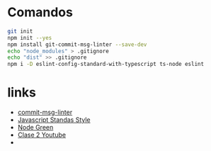 
# Comandos

```bash
git init
npm init --yes
npm install git-commit-msg-linter --save-dev
echo "node_modules" > .gitignore
echo "dist" >> .gitignore
npm i -D eslint-config-standard-with-typescript ts-node eslint

```

# links

- [commit-msg-linter](https://www.npmjs.com/package/git-commit-msg-linter)
- [Javascript Standas Style](https://standardjs.com/)
- [Node Green](https://node.green/#ES2018)
- [Clase 2 Youtube](https://www.youtube.com/watch?v=xIJq9RNGsNQ&list=PLdrSYPg6-NI-fI-6bU0XlwBrkg90XMYKY&index=4)
- 
